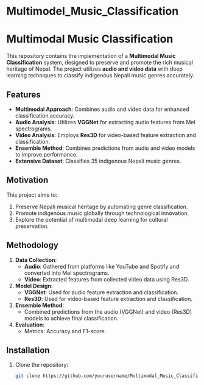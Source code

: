 # Multimodel_Music_Classification

# Multimodal Music Classification

This repository contains the implementation of a **Multimodal Music Classification** system, designed to preserve and promote the rich musical heritage of Nepal. The project utilizes **audio and video data** with deep learning techniques to classify indigenous Nepali music genres accurately.

## Features
- **Multimodal Approach**: Combines audio and video data for enhanced classification accuracy.
- **Audio Analysis**: Utilizes **VGGNet** for extracting audio features from Mel spectrograms.
- **Video Analysis**: Employs **Res3D** for video-based feature extraction and classification.
- **Ensemble Method**: Combines predictions from audio and video models to improve performance.
- **Extensive Dataset**: Classifies 35 indigenous Nepali music genres.

## Motivation
This project aims to:
1. Preserve Nepali musical heritage by automating genre classification.
2. Promote indigenous music globally through technological innovation.
3. Explore the potential of multimodal deep learning for cultural preservation.

## Methodology
1. **Data Collection**: 
   - **Audio**: Gathered from platforms like YouTube and Spotify and converted into Mel spectrograms.
   - **Video**: Extracted features from collected video data using Res3D.
2. **Model Design**:
   - **VGGNet**: Used for audio feature extraction and classification.
   - **Res3D**: Used for video-based feature extraction and classification.
3. **Ensemble Method**:
   - Combined predictions from the audio (VGGNet) and video (Res3D) models to achieve final classification.
4. **Evaluation**:
   - Metrics: Accuracy and F1-score.

## Installation
1. Clone the repository:
   ```bash
   git clone https://github.com/yourusername/Multimodal_Music_Classification.git
